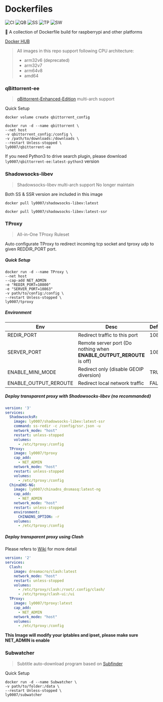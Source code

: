 # Dockerfiles
![CI](https://github.com/LASER-Yi/Dockerfiles/workflows/CI/badge.svg)
![QB](https://github.com/LASER-Yi/Dockerfiles/workflows/qBittorrent/badge.svg)
![SS](https://github.com/LASER-Yi/Dockerfiles/workflows/Shadowsocks-libev/badge.svg)
![TP](https://github.com/LASER-Yi/Dockerfiles/workflows/TProxy/badge.svg)
![SW](https://github.com/LASER-Yi/Dockerfiles/workflows/Subwatcher/badge.svg)

🐳 A collection of Dockerfile build for raspberrypi and other platforms

[Docker HUB](https://hub.docker.com/u/ly0007)

> All images in this repo support following CPU architecture:
> * arm32v6 (deprecated)
> * arm32v7
> * arm64v8
> * amd64

### qBittorrent-ee
> [qBittorrent-Enhanced-Edition](https://github.com/c0re100/qBittorrent-Enhanced-Edition)  multi-arch support

Quick Setup

```
docker volume create qbittorrent_config
```
```
docker run -d --name qbittorrent \
--net host
-v qbittorrent_config:/config \
-v /path/to/downloads:/downloads \
--restart Unless-stopped \
ly0007/qbittorrent-ee
```

If you need Python3 to drive search plugin, please download ``ly0007/qbittorrent-ee:latest-python3`` version

### Shadowsocks-libev
> Shadowsocks-libev multi-arch support
> No longer maintain

Both SS & SSR version are included in this image
```
docker pull ly0007/shadowsocks-libev:latest
```

```
docker pull ly0007/shadowsocks-libev:latest-ssr
```

### TProxy
> All-in-One TProxy Ruleset

Auto configurate TProxy to redirect incoming tcp socket and tproxy udp to given REDDIR_PORT port.

##### Quick Setup

```
docker run -d --name TProxy \
--net host
--cap-add NET_ADMIN
-e "REDIR_PORT=10800"
-e "SERVER_PORT=10863"
-v path/to/config:/config \
--restart Unless-stopped \
ly0007/tproxy
```

##### Environment

| Env                   | Desc                                                         | Default |
| --------------------- | ------------------------------------------------------------ | ------- |
| REDIR_PORT            | Redirect traffic to this port                                | 10800   |
| SERVER_PORT           | Remote server port (Do nothing when **ENABLE_OUTPUT_REROUTE** is off) | 10863   |
| ENABLE_MINI_MODE      | Redirect only (disable GEOIP diversion)                      | TRUE    |
| ENABLE_OUTPUT_REROUTE | Redirect local network traffic                               | FALSE   |

##### Deploy transparent proxy with Shadowsocks-libev (no recommanded)

``` yml
version: '3' 
services: 
  ShadowsocksR:
    image: ly0007/shadowsocks-libev:latest-ssr
    command: ss-redir -c /config/ssr.json -u
    network_mode: "host"
    restart: unless-stopped
    volumes:
      - /etc/tproxy:/config
  TProxy:
    image: ly0007/tproxy
    cap_add:
      - NET_ADMIN
    network_mode: "host"
    restart: unless-stopped
    volumes:
      - /etc/tproxy:/config
  ChinaDNS-NG:
    image: ly0007/chinadns_dnsmasq:latest-ng
    cap_add:
      - NET_ADMIN
    network_mode: "host"
    restart: unless-stopped
    environment:
      CHINADNS_OPTION: -r
    volumes:
      - /etc/tproxy:/config
```

##### Deploy transparent proxy using Clash

Please refers to [Wiki](https://github.com/LASER-Yi/Dockerfiles/wiki) for more detail 

```yml
version: '2' 
services: 
  Clash:
    image: dreamacro/clash:latest
    network_mode: "host"
    restart: unless-stopped
    volumes:
      - /etc/tproxy/clash:/root/.config/clash/
      - /etc/tproxy/clash-ui:/ui
  TProxy:
    image: ly0007/tproxy:latest
    cap_add:
      - NET_ADMIN
    network_mode: "host"
    volumes:
      - /etc/tproxy:/config
```

**This Image will modify your iptables and ipset, please make sure NET_ADMIN is enable**

### Subwatcher
> Subtitle auto-download program based on [Subfinder](https://github.com/ausaki/subfinder)

Quick Setup
```
docker run -d --name Subwatcher \
-v path/to/folder:/data \
--restart Unless-stopped \
ly0007/subwatcher
```